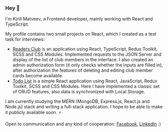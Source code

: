### Hey 👋

I'm Kirill Matveev, a Frontend developer, mainly working with React and TypeScript.

My profile contains two small projects on React, which I created as a test task for interviews:

- [Readers Club](https://github.com/iamdejar/reading-club-react-app/) is an application using React, TypeScript, Redux Toolkit, SCSS and CSS Modules. Implemented requests to the JSON Server and display of the list of club members in the interface. I also created an admin authorization form (it only checks whether the inputs are filled in), after authorization the features of deleting and editing club member cards become available.
- [Todo List](https://github.com/iamdejar/todo-list-react/) is a simple React application using React, JavaScript, Redux Toolkit, SCSS and CSS Modules. Here I have implemented a classic set of СRUD features, also data is synchronized with Local Storage.

I am currently studying the MERN (MongoDB, Express.js, React.js and Node.js) stack and writing a full-stack application. I hope to be able to make it publicly available soon. ⚡

Open to communication and any kind of cooperation: [Facebook](https://www.facebook.com/iamdejar/), [LinkedIn](https://www.linkedin.com/in/iamdejar/) :)

<!--
**iamdejar/iamdejar** is a ✨ _special_ ✨ repository because its `README.md` (this file) appears on your GitHub profile.

Here are some ideas to get you started:

- 🔭 I’m currently working on ...
- 🌱 I’m currently learning ...
- 👯 I’m looking to collaborate on ...
- 🤔 I’m looking for help with ...
- 💬 Ask me about ...
- 📫 How to reach me: ...
- 😄 Pronouns: ...
- ⚡ Fun fact: ...
-->
